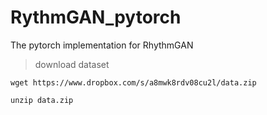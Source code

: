 # RythmGAN_pytorch

The pytorch implementation for RhythmGAN

> download dataset

`wget https://www.dropbox.com/s/a8mwk8rdv08cu2l/data.zip`

`unzip data.zip`
